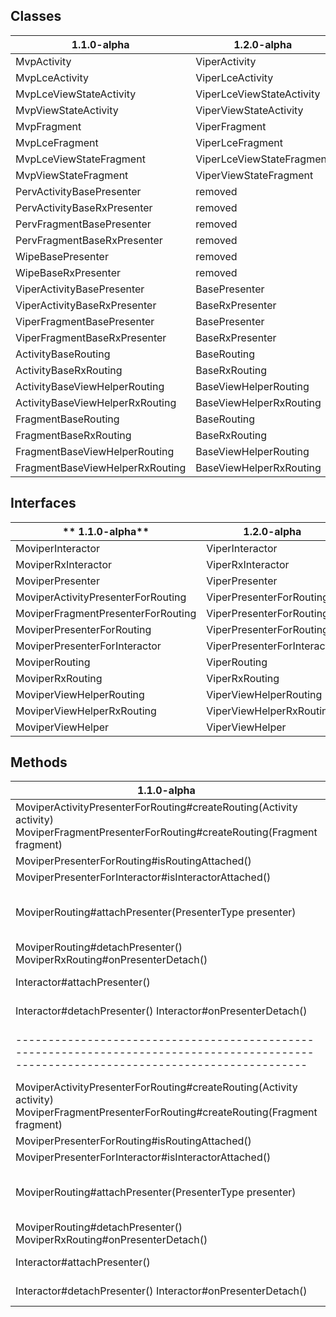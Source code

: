 ## Classes

| **1.1.0-alpha**                 | **1.2.0-alpha**           |
|---------------------------------|---------------------------|
| MvpActivity                     | ViperActivity             |
| MvpLceActivity                  | ViperLceActivity          |
| MvpLceViewStateActivity         | ViperLceViewStateActivity |
| MvpViewStateActivity            | ViperViewStateActivity    |
| MvpFragment                     | ViperFragment             |
| MvpLceFragment                  | ViperLceFragment          |
| MvpLceViewStateFragment         | ViperLceViewStateFragment |
| MvpViewStateFragment            | ViperViewStateFragment    |
| PervActivityBasePresenter       | removed                   |
| PervActivityBaseRxPresenter     | removed                   |
| PervFragmentBasePresenter       | removed                   |
| PervFragmentBaseRxPresenter     | removed                   |
| WipeBasePresenter               | removed                   |
| WipeBaseRxPresenter             | removed                   |
| ViperActivityBasePresenter      | BasePresenter             |
| ViperActivityBaseRxPresenter    | BaseRxPresenter           |
| ViperFragmentBasePresenter      | BasePresenter             |
| ViperFragmentBaseRxPresenter    | BaseRxPresenter           |
| ActivityBaseRouting             | BaseRouting               |
| ActivityBaseRxRouting           | BaseRxRouting             |
| ActivityBaseViewHelperRouting   | BaseViewHelperRouting     |
| ActivityBaseViewHelperRxRouting | BaseViewHelperRxRouting   |
| FragmentBaseRouting             | BaseRouting               |
| FragmentBaseRxRouting           | BaseRxRouting             |
| FragmentBaseViewHelperRouting   | BaseViewHelperRouting     |
| FragmentBaseViewHelperRxRouting | BaseViewHelperRxRouting   |

## Interfaces

|** 1.1.0-alpha**                    | **1.2.0-alpha**             |
|------------------------------------|-----------------------------|
| MoviperInteractor                  | ViperInteractor             |
| MoviperRxInteractor                | ViperRxInteractor           |
| MoviperPresenter                   | ViperPresenter              |
| MoviperActivityPresenterForRouting | ViperPresenterForRouting    |
| MoviperFragmentPresenterForRouting | ViperPresenterForRouting    |
| MoviperPresenterForRouting         | ViperPresenterForRouting    |
| MoviperPresenterForInteractor      | ViperPresenterForInteractor |
| MoviperRouting                     | ViperRouting                |
| MoviperRxRouting                   | ViperRxRouting              |
| MoviperViewHelperRouting           | ViperViewHelperRouting      |
| MoviperViewHelperRxRouting         | ViperViewHelperRxRouting    |
| MoviperViewHelper                  | ViperViewHelper             |

## Methods

| **1.1.0-alpha**                                                                                                                         | **1.2.0-alpha**                                                                                                      |
|-----------------------------------------------------------------------------------------------------------------------------------------|----------------------------------------------------------------------------------------------------------------------|
| MoviperActivityPresenterForRouting#createRouting(Activity activity) MoviperFragmentPresenterForRouting#createRouting(Fragment fragment) | ViperPresenterForRouting#createRouting()                                                                             |
| MoviperPresenterForRouting#isRoutingAttached()                                                                                          | removed                                                                                                              |
| MoviperPresenterForInteractor#isInteractorAttached()                                                                                    | removed                                                                                                              |
| MoviperRouting#attachPresenter(PresenterType presenter)                                                                                 | ViperRouting#attach(ActivityHolder activity, PresenterType presenter) ViperRxRouting#attach(ActivityHolder activity) |
| MoviperRouting#detachPresenter() MoviperRxRouting#onPresenterDetach()                                                                   | CommonViperRouting#detach(boolean retainInstance)                                                                    |
| Interactor#attachPresenter()                                                                                                            | ViperInteractor#attach(PresenterType presenter) ViperRxInteractor#attach()                                           |
| Interactor#detachPresenter() Interactor#onPresenterDetach()                                                                             | CommonViperInteractor#detach(boolean retainInstance)                                                                 |                                                                                                                          | 1.2.0-alpha                                                                                                          |
|-----------------------------------------------------------------------------------------------------------------------------------------|----------------------------------------------------------------------------------------------------------------------|
| MoviperActivityPresenterForRouting#createRouting(Activity activity) MoviperFragmentPresenterForRouting#createRouting(Fragment fragment) | ViperPresenterForRouting#createRouting()                                                                             |
| MoviperPresenterForRouting#isRoutingAttached()                                                                                          | removed                                                                                                              |
| MoviperPresenterForInteractor#isInteractorAttached()                                                                                    | removed                                                                                                              |
| MoviperRouting#attachPresenter(PresenterType presenter)                                                                                 | ViperRouting#attach(ActivityHolder activity, PresenterType presenter) ViperRxRouting#attach(ActivityHolder activity) |
| MoviperRouting#detachPresenter() MoviperRxRouting#onPresenterDetach()                                                                   | CommonViperRouting#detach(boolean retainInstance)                                                                    |
| Interactor#attachPresenter()                                                                                                            | ViperInteractor#attach(PresenterType presenter) ViperRxInteractor#attach()                                           |
| Interactor#detachPresenter() Interactor#onPresenterDetach()                                                                             | CommonViperInteractor#detach(boolean retainInstance)                                                                 |